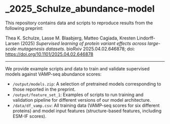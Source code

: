 # _2025_Schulze_abundance-model

This repository contains data and scripts to reproduce results from the following preprint:

Thea K. Schulze, Lasse M. Blaabjerg, Matteo Cagiada, Kresten Lindorff-Larsen (2025) *Supervised learning of protein variant effects across large-scale mutagenesis datasets*. bioRxiv 2025.04.02.646878; doi: https://doi.org/10.1101/2025.04.02.646878

-----

We provide example scripts and data to train and validate supervised models against VAMP-seq abundance scores:

- `/output/models.zip`: A selection of pretrained models corresponding to those reported in the preprint. 
- `/output/feature_set_1`: Examples of scripts to run training and validation pipeline for different versions of our model architecture. 
- `/data/df_vamp.csv`: All training data (VAMP-seq scores for six different proteins) and model input features (structure-based features, including ESM-IF scores).
